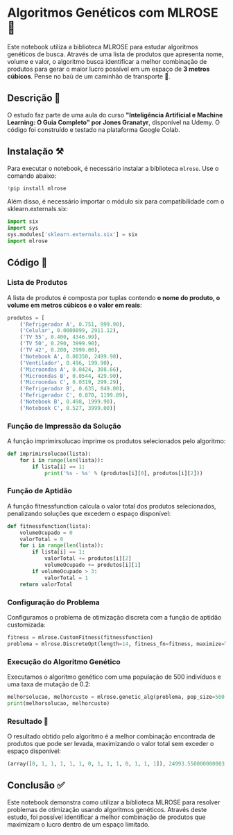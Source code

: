 # Algoritmos Genéticos com MLROSE 🌹

Este notebook utiliza a biblioteca MLROSE para estudar algoritmos genéticos de busca. Através de uma lista de produtos que apresenta nome, volume e valor, o algoritmo busca identificar a melhor combinação de produtos para gerar o maior lucro possível em um espaço de **3 metros cúbicos**. 
Pense no baú de um caminhão de transporte 🚚.

## Descrição 🔎

O estudo faz parte de uma aula do curso **"Inteligência Artificial e Machine Learning: O Guia Completo" por Jones Granatyr**, disponível na Udemy. O código foi construído e testado na plataforma Google Colab.

## Instalação ⚒️

Para executar o notebook, é necessário instalar a biblioteca `mlrose`. Use o comando abaixo:

```python
!pip install mlrose
```
Além disso, é necessário importar o módulo six para compatibilidade com o sklearn.externals.six:

```python
import six
import sys
sys.modules['sklearn.externals.six'] = six
import mlrose
```
## Código 🔢
### Lista de Produtos
A lista de produtos é composta por tuplas contendo **o nome do produto, o volume em metros cúbicos e o valor em reais**:
```python
produtos = [
    ('Refrigerador A', 0.751, 999.90),
    ('Celular', 0.0000899, 2911.12),
    ('TV 55', 0.400, 4346.99),
    ('TV 50', 0.290, 3999.90),
    ('TV 42', 0.200, 2999.00),
    ('Notebook A', 0.00350, 2499.90),
    ('Ventilador', 0.496, 199.90),
    ('Microondas A', 0.0424, 308.66),
    ('Microondas B', 0.0544, 429.90),
    ('Microondas C', 0.0319, 299.29),
    ('Refrigerador B', 0.635, 849.00),
    ('Refrigerador C', 0.870, 1199.89),
    ('Notebook B', 0.498, 1999.90),
    ('Notebook C', 0.527, 3999.00)]
```
### Função de Impressão da Solução
A função imprimirsolucao imprime os produtos selecionados pelo algoritmo:

```python
def imprimirsolucao(lista):
    for i in range(len(lista)):
        if lista[i] == 1:
            print('%s - %s' % (produtos[i][0], produtos[i][2]))
```
### Função de Aptidão
A função fitnessfunction calcula o valor total dos produtos selecionados, penalizando soluções que excedem o espaço disponível:

```python
def fitnessfunction(lista):
    volumeOcupado = 0
    valorTotal = 0
    for i in range(len(lista)):
        if lista[i] == 1:
            valorTotal += produtos[i][2]
            volumeOcupado += produtos[i][1]
        if volumeOcupado > 3:
            valorTotal = 1
    return valorTotal
```
### Configuração do Problema
Configuramos o problema de otimização discreta com a função de aptidão customizada:
```python
fitness = mlrose.CustomFitness(fitnessfunction)
problema = mlrose.DiscreteOpt(length=14, fitness_fn=fitness, maximize=True, max_val=2)
```
### Execução do Algoritmo Genético
Executamos o algoritmo genético com uma população de 500 indivíduos e uma taxa de mutação de 0.2:

```python
melhorsolucao, melhorcusto = mlrose.genetic_alg(problema, pop_size=500, mutation_prob=0.2)
print(melhorsolucao, melhorcusto)
```
### Resultado 🤩
O resultado obtido pelo algoritmo é a melhor combinação encontrada de produtos que pode ser levada, maximizando o valor total sem exceder o espaço disponível:

```python
(array([0, 1, 1, 1, 1, 1, 0, 1, 1, 1, 0, 1, 1, 1]), 24993.550000000003)
```
## Conclusão ✅
Este notebook demonstra como utilizar a biblioteca MLROSE para resolver problemas de otimização usando algoritmos genéticos. Através deste estudo, foi possível identificar a melhor combinação de produtos que maximizam o lucro dentro de um espaço limitado.

